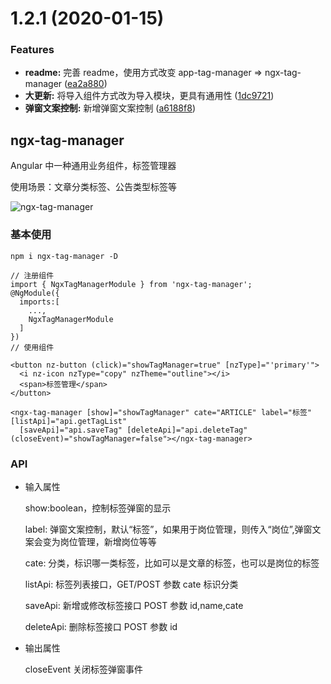 # 1.2.1 (2020-01-15)

### Features

- **readme:** 完善 readme，使用方式改变 app-tag-manager => ngx-tag-manager ([ea2a880](https://github.com/fengyinchao/ngx-tag-manager/commit/ea2a8809111218be006f5141422434badaf0cf80))
- **大更新:** 将导入组件方式改为导入模块，更具有通用性 ([1dc9721](https://github.com/fengyinchao/ngx-tag-manager/commit/1dc9721769796f3e115d56d1bfb1a7345e36b1b8))
- **弹窗文案控制:** 新增弹窗文案控制 ([a6188f8](https://github.com/fengyinchao/ngx-tag-manager/commit/a6188f8d6bf61840d0f1edde05a971213edfae21))

## ngx-tag-manager

Angular 中一种通用业务组件，标签管理器

使用场景：文章分类标签、公告类型标签等

![ngx-tag-manager](./tag-manager.gif)

### 基本使用

```
npm i ngx-tag-manager -D

// 注册组件
import { NgxTagManagerModule } from 'ngx-tag-manager';
@NgModule({
  imports:[
    ...,
    NgxTagManagerModule
  ]
})
// 使用组件

<button nz-button (click)="showTagManager=true" [nzType]="'primary'">
  <i nz-icon nzType="copy" nzTheme="outline"></i>
  <span>标签管理</span>
</button>

<ngx-tag-manager [show]="showTagManager" cate="ARTICLE" label="标签" [listApi]="api.getTagList"
  [saveApi]="api.saveTag" [deleteApi]="api.deleteTag" (closeEvent)="showTagManager=false"></ngx-tag-manager>
```

### API

- 输入属性

  show:boolean，控制标签弹窗的显示

  label: 弹窗文案控制，默认“标签”，如果用于岗位管理，则传入“岗位”,弹窗文案会变为岗位管理，新增岗位等等

  cate: 分类，标识哪一类标签，比如可以是文章的标签，也可以是岗位的标签

  listApi: 标签列表接口，GET/POST 参数 cate 标识分类

  saveApi: 新增或修改标签接口 POST 参数 id,name,cate

  deleteApi: 删除标签接口 POST 参数 id

- 输出属性

  closeEvent 关闭标签弹窗事件
